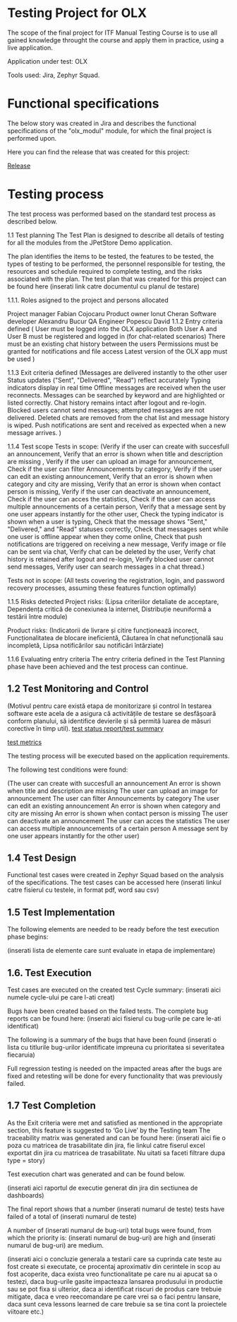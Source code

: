 # Testing Project for **OLX**
The scope of the final project for ITF Manual Testing Course is to use all gained knowledge throught the course and apply them in practice, using a live application.

Application under test: OLX

Tools used: Jira, Zephyr Squad.

# Functional specifications
The below story was created in Jira and describes the functional specifications of the "olx_modul" module, for which the final project is performed upon.

Here you can find the release that was created for this project:

[Release](https://github.com/davidgpop99/Manual_Testing_Project_For-OLX-.md/blob/main/release.png)

# Testing process
The test process was performed based on the standard test process as described below.

1.1 Test planning
The Test Plan is designed to describe all details of testing for all the modules from the JPetStore Demo application.

The plan identifies the items to be tested, the features to be tested, the types of testing to be performed, the personnel responsible for testing, the resources and schedule required to complete testing, and the risks associated with the plan. The test plan that was created for this project can be found here (inserati link catre documentul cu planul de testare)

1.1.1. Roles asigned to the project and persons allocated

Project manager Fabian Cojocaru
Product owner Ionut Cheran
Software developer Alexandru Bucur
QA Engineer Popescu David 
1.1.2 Entry criteria defined
( User must be logged into the OLX application
Both User A and User B must be registered and logged in (for chat-related scenarios)
There must be an existing chat history between the users
Permissions must be granted for notifications and file access
Latest version of the OLX app must be used
)

1.1.3 Exit criteria defined
(Messages are delivered instantly to the other user
Status updates ("Sent", "Delivered", "Read") reflect accurately
Typing indicators display in real time
Offline messages are received when the user reconnects.
Messages can be searched by keyword and are highlighted or listed correctly.
Chat history remains intact after logout and re-login.
Blocked users cannot send messages; attempted messages are not delivered.
Deleted chats are removed from the chat list and message history is wiped.
Push notifications are sent and received as expected when a new message arrives.
)

1.1.4 Test scope
Tests in scope:
(Verify if the user can create with succesfull an announcement, Verify that an error is shown when title and description are missing
, Verify if the user can upload an image for announcement, Check if the user can filter Announcements by category, Verify if the user can edit an existing announcement, Verify that an error is shown when category and city are missing, Verify that an error is shown when contact person is missing, Verify if the user can deactivate an announcement, Check if the user can acces the statistics, Check if the user can access multiple announcements of a certain person, Verify that a message sent by one user appears instantly for the other user, Check the typing indicator is shown when a user is typing, Check that the message shows "Sent," "Delivered," and "Read" statuses correctly, Check that messages sent while one user is offline appear when they come online, Check that push notifications are triggered on receiving a new message, Verify image or file can be sent via chat, Verify chat can be deleted by the user, Verify chat history is retained after logout and re-login, Verify blocked user cannot send messages, Verify user can search messages in a chat thread.)

Tests not in scope:
(All tests covering the registration, login, and password recovery processes, assuming these features function optimally)

1.1.5 Risks detected
Project risks:
(Lipsa criteriilor detaliate de acceptare, Dependența critică de conexiunea la internet, Distribuție neuniformă a testării între module)

Product risks:
(Indicatorii de livrare și citire funcționează incorect, Funcționalitatea de blocare ineficientă, Căutarea în chat nefuncțională sau incompletă, Lipsa notificărilor sau notificări întârziate)

1.1.6 Evaluating entry criteria
The entry criteria defined in the Test Planning phase have been achieved and the test process can continue.

## 1.2 Test Monitoring and Control
(Motivul pentru care există etapa de monitorizare și control în testarea software este acela de a asigura că activitățile de testare se desfășoară conform planului, să identifice devierile și să permită luarea de măsuri corective în timp util). [test status report/test summary](https://github.com/davidgpop99/Manual_Testing_Project_For-OLX-.md/blob/main/testreportsummary.png) 

[test metrics](https://github.com/davidgpop99/Manual_Testing_Project_For-OLX-.md/blob/main/test%20metrics.png)

The testing process will be executed based on the application requirements. 

The following test conditions were found:

(The user can create with succesfull an announcement
An error is shown when title and description are missing
The user can upload an image for announcement
The user can filter Announcements by category
The user can edit an existing announcement
An error is shown when category and city are missing
An error is shown when contact person is missing
The user can deactivate an announcement
The user can acces the statistics
The user can access multiple announcements of a certain person
A message sent by one user appears instantly for the other user)

## 1.4 Test Design
Functional test cases were created in Zephyr Squad based on the analysis of the specifications. The test cases can be accessed here (inserati linkul catre fisierul cu testele, in format pdf, word sau csv)

## 1.5 Test Implementation
The following elements are needed to be ready before the test execution phase begins:

(inserati lista de elemente care sunt evaluate in etapa de implementare)

## 1.6. Test Execution
Test cases are executed on the created test Cycle summary: (inserati aici numele cycle-ului pe care l-ati creat)

Bugs have been created based on the failed tests. The complete bug reports can be found here: (inserati aici fisierul cu bug-urile pe care le-ati identificat)

The following is a summary of the bugs that have been found (inserati o lista cu titlurile bug-urilor identificate impreuna cu prioritatea si severitatea fiecaruia)

Full regression testing is needed on the impacted areas after the bugs are fixed and retesting will be done for every functionality that was previously failed.

## 1.7 Test Completion
As the Exit criteria were met and satisfied as mentioned in the appropriate section, this feature is suggested to ‘Go Live’ by the Testing team
The traceability matrix was generated and can be found here: (inserati aici fie o poza cu matricea de trasabilitate din jira, fie linkul catre fiserul excel exportat din jira cu matricea de trasabilitate. Nu uitati sa faceti filtrare dupa type = story)

Test execution chart was generated and can be found below.

(inserati aici raportul de executie generat din jira din sectiunea de dashboards)

The final report shows that a number (inserati numarul de teste) tests have failed of a total of (inserati numarul de teste)

A number of (inserati numarul de bug-uri) total bugs were found, from which the priority is: (inserati numarul de bug-uri) are high and (inserati numarul de bug-uri) are medium.

(inserati aici o concluzie generala a testarii care sa cuprinda cate teste au fost create si executate, ce procentaj aproximativ din cerintele in scop au fost acoperite, daca exista vreo functionalitate pe care nu ai apucat sa o testezi, daca bug-urile gasite impacteaza lansarea produsului in productie sau se pot fixa si ulterior, daca ai identificat riscuri de produs care trebuie mitigate, daca e vreo reecomandare pe care vrei sa o faci pentru lansare, daca sunt ceva lessons learned de care trebuie sa se tina cont la proiectele viitoare etc.)

